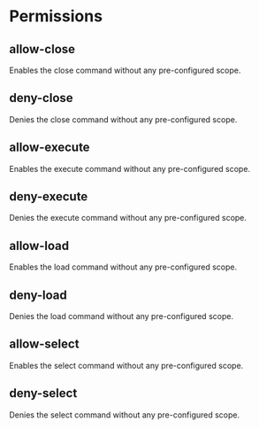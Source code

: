 # Permissions

## allow-close

Enables the close command without any pre-configured scope.

## deny-close

Denies the close command without any pre-configured scope.

## allow-execute

Enables the execute command without any pre-configured scope.

## deny-execute

Denies the execute command without any pre-configured scope.

## allow-load

Enables the load command without any pre-configured scope.

## deny-load

Denies the load command without any pre-configured scope.

## allow-select

Enables the select command without any pre-configured scope.

## deny-select

Denies the select command without any pre-configured scope.

